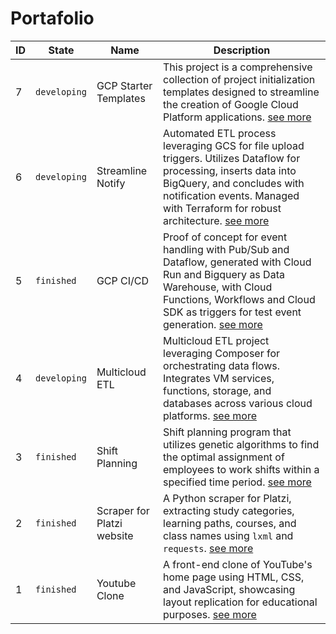 # Portafolio


|ID|State|Name|Description|
|-|-|-|-|
|7|`developing`|GCP Starter Templates|This project is a comprehensive collection of project initialization templates designed to streamline the creation of Google Cloud Platform applications. [see more](./007__gcp_starter_template/)
|6|`developing`|Streamline Notify|Automated ETL process leveraging GCS for file upload triggers. Utilizes Dataflow for processing, inserts data into BigQuery, and concludes with notification events. Managed with Terraform for robust architecture. [see more](./006__streamline_notify/)
|5|`finished`|GCP CI/CD|Proof of concept for event handling with Pub/Sub and Dataflow, generated with Cloud Run and Bigquery as Data Warehouse, with Cloud Functions, Workflows and Cloud SDK as triggers for test event generation. [see more](./005__gcp_ci_cd/)
|4|`developing`|Multicloud ETL|Multicloud ETL project leveraging Composer for orchestrating data flows. Integrates VM services, functions, storage, and databases across various cloud platforms. [see more](./004__multicloud_etl/)
|3|`finished`|Shift Planning|Shift planning program that utilizes genetic algorithms to find the optimal assignment of employees to work shifts within a specified time period. [see more](./003__shift_planning/)
|2|`finished`|Scraper for Platzi website|A Python scraper for Platzi, extracting study categories, learning paths, courses, and class names using `lxml` and `requests`. [see more](./002__platzi_scraper/)
|1|`finished`|Youtube Clone|A front-end clone of YouTube's home page using HTML, CSS, and JavaScript, showcasing layout replication for educational purposes. [see more](./001__youtube_clone/)
